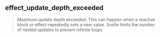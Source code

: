## effect_update_depth_exceeded

> Maximum update depth exceeded. This can happen when a reactive block or effect repeatedly sets a new value. Svelte limits the number of nested updates to prevent infinite loops
